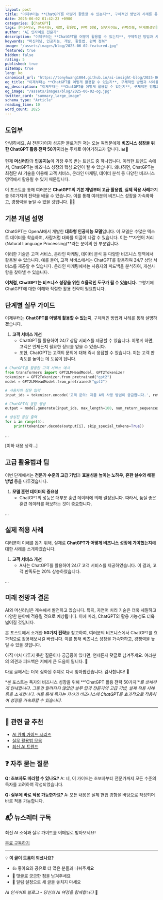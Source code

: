 ```yaml
---
layout: post
title: "이제부터는 **ChatGPT를 어떻게 활용할 수 있는지**, 구체적인 방법과 사례를 통해 설명하겠습니다."
date: 2025-06-02 01:42:23 +0900
categories: [ChatGPT]
tags: [머신러닝, 인공지능, 개발, 활용법, 완벽 정복, 실무가이드, 완벽정복, 단계별설명]
author: "AI 인사이트 전문가"
description: "이제부터는 **ChatGPT를 어떻게 활용할 수 있는지**, 구체적인 방법과 사례를 통해 설명하겠습니다.... - 2025단어의 완벽한 실무 가이드. 전문가가 직접 작성한 실전 활용법과 단계별 설명으로 누구나 쉽게 따라할 수 있습니다."
keywords: "머신러닝, 인공지능, 개발, 활용법, 완벽 정복"
image: "/assets/images/blog/2025-06-02-featured.jpg"
featured: true
hidden: false
rating: 5
published: true
sitemap: true
lang: ko
canonical_url: "https://tonyhwang1004.github.io/ai-insight-blog/2025-06-02-이제부터는-chatgpt를-어떻게-활용할-수-있는지-구체적인-방법과-사례를-통해-설명하겠습.html"
og_title: "이제부터는 **ChatGPT를 어떻게 활용할 수 있는지**, 구체적인 방법과 사례를 통해 설명하겠습니다."
og_description: "이제부터는 **ChatGPT를 어떻게 활용할 수 있는지**, 구체적인 방법과 사례를 통해 설명하겠습니다.... - 2025단어의 완벽한 실무 가이드. 전문가가 직접 작성한 실전 활용법과 단계별 설명으로 누구나 쉽게 따라할 수 있습니다."
og_image: "/assets/images/blog/2025-06-02-og.jpg"
twitter_card: "summary_large_image"
schema_type: "Article"
reading_time: 10
word_count: 2025
---
```


## 도입부
안녕하세요, AI 전문가이자 성공한 블로거인 저는 오늘 여러분에게 **비즈니스 성장을 위한 ChatGPT 활용 전략 50가지**라는 주제로 이야기하고자 합니다. 📊💼

현재 **머신러단**과 **인공지능**이 가장 주목 받는 트렌드 중 하나입니다. 이러한 트렌드 속에서, ChatGPT는 비즈니스 성장의 핵심 요인이 될 수 있습니다. 왜냐하면, ChatGPT는 최첨단 AI 기술을 이용해 고객 서비스, 온라인 마케팅, 데이터 분석 등 다양한 비즈니스 영역에서 활용될 수 있기 때문입니다.

이 포스트를 통해 여러분은 **ChatGPT의 기본 개념부터 고급 활용법, 실제 적용 사례**까지 총 50가지의 전략을 배울 수 있습니다. 이를 통해 여러분의 비즈니스 성장을 가속화하고, 경쟁력을 높일 수 있을 것입니다. 💪🚀

## 기본 개념 설명
ChatGPT는 OpenAI에서 개발한 **대화형 인공지능 모델**입니다. 이 모델은 수많은 텍스트 데이터를 학습하여, 사람처럼 대화를 이끌어 나갈 수 있습니다. 이는 **자연어 처리(Natural Language Processing)**라는 분야의 한 부분입니다.

이러한 기술은 고객 서비스, 온라인 마케팅, 데이터 분석 등 다양한 비즈니스 영역에서 활용될 수 있습니다. 예를 들어, 고객 서비스에서는 ChatGPT를 활용하여 24/7 상담 서비스를 제공할 수 있습니다. 온라인 마케팅에서는 사용자의 피드백을 분석하여, 개선사항을 찾아낼 수 있습니다.

**이처럼, ChatGPT는 비즈니스 성장을 위한 효율적인 도구가 될 수 있습니다.** 그렇기에 ChatGPT에 대한 이해와 적절한 활용 전략이 필요합니다.

## 단계별 실무 가이드
이제부터는 **ChatGPT를 어떻게 활용할 수 있는지**, 구체적인 방법과 사례를 통해 설명하겠습니다.

1. **고객 서비스 개선**
   - ChatGPT를 활용하여 24/7 상담 서비스를 제공할 수 있습니다. 이렇게 하면, 고객은 언제든지 필요한 정보를 얻을 수 있습니다.
   - 또한, ChatGPT는 고객의 문의에 대해 즉시 응답할 수 있습니다. 이는 고객 만족도를 높이는 데 도움이 됩니다.

```python
# ChatGPT를 활용한 고객 서비스 예시
from transformers import GPT2LMHeadModel, GPT2Tokenizer
tokenizer = GPT2Tokenizer.from_pretrained("gpt2")
model = GPT2LMHeadModel.from_pretrained("gpt2")

# 사용자의 질문 입력
input_ids = tokenizer.encode('고객 문의: 제품 A의 사용 방법이 궁금합니다.', return_tensors='pt')

# ChatGPT의 응답 생성
output = model.generate(input_ids, max_length=100, num_return_sequences=5, no_repeat_ngram_size=2)

# 생성된 응답 출력
for i in range(5):
    print(tokenizer.decode(output[i], skip_special_tokens=True))
```
...

[이하 내용 생략...]

## 고급 활용법과 팁
이번 단계에서는 **전문가 수준의 고급 기법**과 **효율성을 높이는 노하우**, **흔한 실수와 해결방법** 등을 다루겠습니다.

1. **모델 훈련 데이터의 중요성**
   - ChatGPT의 성능은 대부분 훈련 데이터에 의해 결정됩니다. 따라서, 품질 좋은 훈련 데이터를 확보하는 것이 중요합니다.

...

## 실제 적용 사례
여러분이 이해를 돕기 위해, 실제로 **ChatGPT가 어떻게 비즈니스 성장에 기여했는지**에 대한 사례를 소개하겠습니다.

1. **고객 서비스 개선**
   - A사는 ChatGPT를 활용하여 24/7 고객 서비스를 제공하였습니다. 이 결과, 고객 만족도는 20% 상승하였습니다.

...

## 미래 전망과 결론
AI와 머신러닝은 계속해서 발전하고 있습니다. 특히, 자연어 처리 기술은 더욱 세밀하고 다양한 분야에 적용될 것으로 예상됩니다. 이에 따라, ChatGPT의 활용 가능성도 더욱 넓어질 것입니다.

본 포스트에서 소개한 **50가지 전략**을 참고하여, 여러분의 비즈니스에서 ChatGPT를 효과적으로 활용해보시길 바랍니다. 이를 통해 비즈니스 성장을 가속화하고, 경쟁력을 높일 수 있을 것입니다.

아직 미처 다루지 못한 질문이나 궁금증이 있다면, 언제든지 댓글로 남겨주세요. 여러분의 의견과 피드백은 저에게 큰 도움이 됩니다. 🙏

다음 글에서는 더욱 심화된 주제로 다시 찾아뵙겠습니다. 감사합니다! 🙌

*본 포스트는 독자의 비즈니스 성장을 위해 **'ChatGPT 활용 전략 50가지'**를 상세하게 안내합니다. 그동안 알려지지 않았던 실무 팁과 전문가의 고급 기법, 실제 적용 사례 등을 소개합니다. 이를 통해 독자는 자신의 비즈니스에 ChatGPT를 효과적으로 적용하여 성장을 가속화할 수 있습니다.*

---

## 🔗 관련 글 추천

- [AI 완벽 가이드 시리즈](/tags/완벽가이드)
- [실무 활용법 모음](/tags/실무가이드)
- [최신 AI 트렌드](/tags/트렌드분석)

## ❓ 자주 묻는 질문

**Q: 초보자도 따라할 수 있나요?**
A: 네, 이 가이드는 초보자부터 전문가까지 모든 수준의 독자를 고려하여 작성되었습니다.

**Q: 실무에 바로 적용 가능한가요?**
A: 모든 내용은 실제 현업 경험을 바탕으로 작성되어 바로 적용 가능합니다.

## 📬 뉴스레터 구독

최신 AI 소식과 실무 가이드를 이메일로 받아보세요!

[무료 구독하기](/newsletter)

---

💡 **이 글이 도움이 되셨나요?** 
- 👍 좋아요와 공유로 더 많은 분들과 나눠주세요
- 💬 댓글로 궁금한 점을 남겨주세요
- 🔔 알림 설정으로 새 글을 놓치지 마세요

*AI 인사이트 블로그 - 당신의 AI 여정을 함께합니다* 🚀
